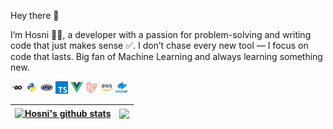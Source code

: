 Hey there 👋

I’m Hosni 👨‍💻, a developer with a passion for problem-solving and writing code that just makes sense ✅. I don’t chase every new tool — I focus on code that lasts. Big fan of Machine Learning and always learning something new.


<p align="left"> 
  <img src="https://raw.githubusercontent.com/github/explore/main/topics/go/go.png" alt="Go" style="height: 20px;" />
  <img src="https://raw.githubusercontent.com/github/explore/main/topics/python/python.png" alt="Python" style="height: 20px;" />
  <img src="https://raw.githubusercontent.com/github/explore/main/topics/php/php.png" alt="PHP" style="height: 20px;" />
  <img src="https://raw.githubusercontent.com/github/explore/main/topics/typescript/typescript.png" alt="TypeScript" style="height: 20px;" />
  <img src="https://raw.githubusercontent.com/github/explore/main/topics/vue/vue.png" alt="Vue.js" style="height: 20px;" />
  <img src="https://raw.githubusercontent.com/github/explore/main/topics/laravel/laravel.png" alt="Laravel" style="height: 20px;" />
  <img src="https://raw.githubusercontent.com/github/explore/main/topics/aws/aws.png" alt="AWS" style="height: 20px;" />
  <img src="https://raw.githubusercontent.com/github/explore/main/topics/docker/docker.png" alt="Docker" style="height: 20px;" />
</p>



| <a href="https://github.com/HosniMansour/github-readme-stats"><img align="center" src="https://github-readme-stats.vercel.app/api?username=HosniMansour&show_icons=true&include_all_commits=true&theme=buefy&hide_border=true" alt="Hosni's github stats" /></a> | <a href="https://github.com/HosniMansour/github-readme-stats"><img align="center" src="https://github-readme-stats.vercel.app/api/top-langs/?username=HosniMansour&layout=compact&theme=buefy&hide_border=true" /></a> |
| ------------- | ------------- |
